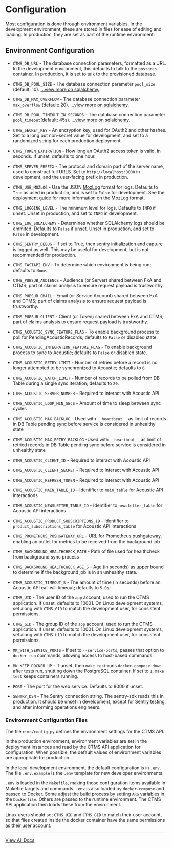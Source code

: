 # Configuration

Most configuration is done through environment variables. In the development
environment, these are stored in files for ease of editing and loading. In
production, they are set as part of the runtime environment.

## Environment Configuration

* ``CTMS_DB_URL`` - The database connection parameters, formatted as a URL.
  In the development environment, this defaults to talk to the ``postgres``
  container. In production, it is set to talk to the provisioned database.
* ``CTMS_DB_POOL_SIZE`` - The database connection parameter ``pool_size`` (default: 10).
  [...view more on sqlalchemy.](https://docs.sqlalchemy.org/en/14/core/engines.html#sqlalchemy.create_engine.params.pool_size)
* ``CTMS_DB_MAX_OVERFLOW`` - The database connection parameter ``max_overflow`` (default: 20).
  [...view more on sqlalchemy.](https://docs.sqlalchemy.org/en/14/core/engines.html#sqlalchemy.create_engine.params.max_overflow)
* ``CTMS_DB_POOL_TIMEOUT_IN_SECONDS`` - The database connection parameter ``pool_timeout``(default: 45s).
  [...view more on sqlalchemy.](https://docs.sqlalchemy.org/en/14/core/engines.html#sqlalchemy.create_engine.params.pool_timeout)
* ``CTMS_SECRET_KEY`` - An encryption key, used for OAuth2 and other hashes.
  Set to a long but non-secret value for development, and set to a randomized
  string for each production deployment.
* ``CTMS_TOKEN_EXPIRATION`` - How long an OAuth2 access token is valid, in seconds.
  If unset, defaults to one hour.
* ``CTMS_SERVER_PREFIX`` - The protocol and domain part of the server name, used
  to construct full URLS. Set to ``http://localhost:8000`` in development, and
  the user-facing prefix in production.
* ``CTMS_USE_MOZLOG`` - Use the JSON
  [MozLog](https://wiki.mozilla.org/Firefox/Services/Logging) format for logs.
  Defaults to `True` as used in production, and is set to `False` for development.
  See the [deployment guide](./deployment_guide.md) for more information on the
  MozLog format.
* ``CTMS_LOGGING_LEVEL`` - The minimum level for logs. Defaults to ``INFO`` if
  unset. Unset in production, and set to ``INFO`` in development.
* ``CTMS_LOG_SQLALCHEMY`` - Determines whether SQLAlchemy logs should be
  emmited. Defaults to ``False`` if unset. Unset in production, and set to
  ``False`` in development.
* ``CTMS_SENTRY_DEBUG`` - If set to True, then sentry initialization and capture is
  logged as well. This may be useful for development, but is not recommended for
  production.
* ``CTMS_FASTAPI_ENV`` - To determine which environment is being run; defaults to `None`.
* ``CTMS_PUBSUB_AUDIENCE`` - Audience (or Server) shared between FxA and CTMS; part of claims analysis to ensure request payload is trustworthy.
* ``CTMS_PUBSUB_EMAIL`` - Email (or Service Account) shared between FxA and CTMS; part of claims analysis to ensure request payload is trustworthy.
* ``CTMS_PUBSUB_CLIENT`` - Client (or Token) shared between FxA and CTMS; part of claims analysis to ensure request payload is trustworthy.

* ``CTMS_ACOUSTIC_SYNC_FEATURE_FLAG`` - To enable background process to poll for PendingAcousticRecords; defaults to `False` or disabled state.
* ``CTMS_ACOUSTIC_INTEGRATION_FEATURE_FLAG`` - To enable background process to sync to Acoustic; defaults to `False` or disabled state.
* ``CTMS_ACOUSTIC_RETRY_LIMIT`` - Number of retries before a record is no longer attempted to be synchronized to Acoustic; defaults to `6`.
* ``CTMS_ACOUSTIC_BATCH_LIMIT`` - Number of records to be polled from DB Table during a single sync iteration; defaults to `20`.
* ``CTMS_ACOUSTIC_SERVER_NUMBER`` -  Required to interact with Acoustic API
* ``CTMS_ACOUSTIC_LOOP_MIN_SECS`` - Amount of time to sleep between sync cycles
* ``CTMS_ACOUSTIC_MAX_BACKLOG`` - Used with `__heartbeat__` as limit of records in DB Table pending sync before service is considered in unhealthy state
* ``CTMS_ACOUSTIC_MAX_RETRY_BACKLOG`` -Used with `__heartbeat__` as limit of retried records in DB Table pending sync before service is considered in unhealthy state
* ``CTMS_ACOUSTIC_CLIENT_ID`` - Required to interact with Acoustic API
* ``CTMS_ACOUSTIC_CLIENT_SECRET`` - Required to interact with Acoustic API
* ``CTMS_ACOUSTIC_REFRESH_TOKEN`` - Required to interact with Acoustic API
* ``CTMS_ACOUSTIC_MAIN_TABLE_ID`` - Identifier to `main_table` for Acoustic API interactions
* ``CTMS_ACOUSTIC_NEWSLETTER_TABLE_ID`` - Identifier to `newsletter_table` for Acoustic API interactions
* ``CTMS_ACOUSTIC_PRODUCT_SUBSCRIPTIONS_ID`` - Identifier to `product_subscriptions_table` for Acoustic API interactions
* ``CTMS_PROMETHEUS_PUSHGATEWAY_URL`` - URL for Prometheus pushgateway, enabling an outlet for metrics to be received from the background job
* ``CTMS_BACKGROUND_HEALTHCHECK_PATH`` - Path of file used for healthcheck from background sync process
* ``CTMS_BACKGROUND_HEALTHCHECK_AGE_S`` - Age (in seconds) as upper bound to determine if the background job is in an unhealthy state.
* ``CTMS_ACOUSTIC_TIMEOUT_S`` - The amount of time (in seconds) before an Acoustic API call will timeout; defaults to `5.0s`;

* ``CTMS_UID`` - The user ID of the ``app`` account, used to run the CTMS
  application. If unset, defaults to 10001. On Linux development systems, set
  along with ``CTMS_GID`` to match the development user, for consistent permissions.
* ``CTMS_GID`` - The group ID of the ``app`` account, used to run the CTMS
  application. If unset, defaults to 10001. On Linux development systems, set
  along with ``CTMS_UID`` to match the development user, for consistent permissions.
* ``MK_WITH_SERVICE_PORTS`` - If set to ``--service-ports``, passes that option
  to ``docker run`` commands, allowing access to host-based commands.
* ``MK_KEEP_DOCKER_UP`` - If unset, then ``make test`` runs ``docker-compose down``
  after tests run, shutting down the PostgreSQL container.  If set to ``1``,
  ``make test`` keeps containers running.
* ``PORT`` - The port for the web service. Defaults to 8000 if unset.
* ``SENTRY_DSN`` - The Sentry connection string. The sentry-sdk reads this
  in production. It should be unset in development, except for Sentry testing,
  and after informing operations engineers.


### Environment Configuration Files

The file ``ctms/config.py`` defines the environment settings for the CTMS API.

In the production environment, environment variables are set in the deployment
instances and read by the CTMS API application for configuration. When
possible, the default values of environment variables are appropriate for
production.

In the local development environment, the default configuration is in ``.env``.
The file ``.env.example`` is the ``.env`` template for new developer
environments.

``.env`` is loaded in the ``Makefile``, making those configuration items
available in Makefile targets and commands. ``.env`` is also loaded by
``docker-compose`` and passed to Docker. Some adjust the build process by
setting `ARG` variables in the ``Dockerfile``. Others are passed to the runtime
environment. The CTMS API application then loads these from the environment.

Linux users should set ``CTMS_UID`` and ``CTMS_GID`` to match their user account,
so that files created inside the docker container have the same permissions as
their user account.

---
[View All Docs](./)
